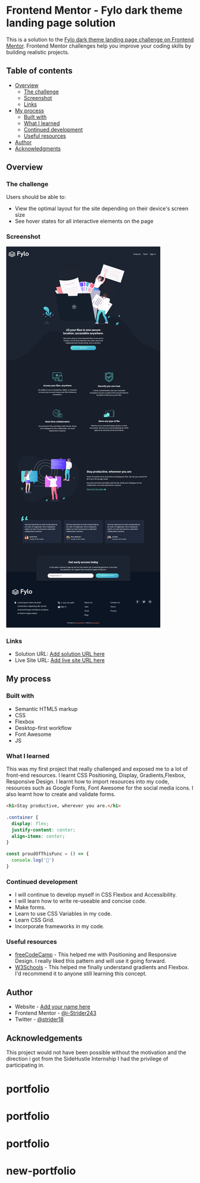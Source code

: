 # Frontend Mentor - Fylo dark theme landing page solution

This is a solution to the [Fylo dark theme landing page challenge on Frontend Mentor](https://www.frontendmentor.io/challenges/fylo-dark-theme-landing-page-5ca5f2d21e82137ec91a50fd). Frontend Mentor challenges help you improve your coding skills by building realistic projects. 

## Table of contents

- [Overview](#overview)
  - [The challenge](#the-challenge)
  - [Screenshot](#screenshot)
  - [Links](#links)
- [My process](#my-process)
  - [Built with](#built-with)
  - [What I learned](#what-i-learned)
  - [Continued development](#continued-development)
  - [Useful resources](#useful-resources)
- [Author](#author)
- [Acknowledgments](#acknowledgments)

## Overview

### The challenge

Users should be able to:

- View the optimal layout for the site depending on their device's screen size
- See hover states for all interactive elements on the page

### Screenshot

![Screenshot](solutions/desktop_fylo_dark-theme_17-3-2022_.jpeg)

### Links

- Solution URL: [Add solution URL here](https://your-solution-url.com)
- Live Site URL: [Add live site URL here](https://your-live-site-url.com)

## My process

### Built with

- Semantic HTML5 markup
- CSS
- Flexbox
- Desktop-first workflow
- Font Awesome
- JS

### What I learned

This was my first project that really challenged and exposed me to a lot of front-end resources.
I learnt CSS Positioning, Display, Gradients,Flexbox, Responsive Design. I learnt how to import resources into my code, resources such as Google Fonts, Font Awesome for the social media icons.
I also learnt how to create and validate forms.

```html
<h1>Stay productive, wherever you are.</h1>
```
```css
.container {
  display: flex;
  justify-content: center;
  align-items: center;
}
```
```js
const proudOfThisFunc = () => {
  console.log('🎉')
}
```

### Continued development

- I will continue to develop myself in CSS Flexbox and Accessibility.
- I will learn how to write re-useable and concise code.
- Make forms.
- Learn to use CSS Variables in my code.
- Learn CSS Grid.
- Incorporate frameworks in my code.

### Useful resources

- [freeCodeCamp](https://www.freecodecamp.org/) - This helped me with Positioning and Responsive Design. I really liked this pattern and will use it going forward.
- [W3Schools](https://https://www.w3schools.com/) - This helped me finally understand gradients and Flexbox. I'd recommend it to anyone still learning this concept.

## Author

- Website - [Add your name here](https://www.your-site.com)
- Frontend Mentor - [@i-Strider243](https://www.frontendmentor.io/profile/i-Strider243)
- Twitter - [@strider18](https://www.twitter.com/strider18)

## Acknowledgements

This project would not have been possible without the motivation and the direction i got from the SideHustle Internship I had the privilege of participating in.
# portfolio
# portfolio
# portfolio
# new-portfolio
